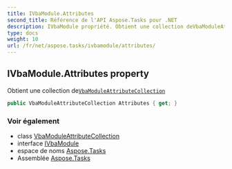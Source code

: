 ```yaml
---
title: IVbaModule.Attributes
second_title: Référence de l'API Aspose.Tasks pour .NET
description: IVbaModule propriété. Obtient une collection deVbaModuleAttributeCollection
type: docs
weight: 10
url: /fr/net/aspose.tasks/ivbamodule/attributes/
---
```

## IVbaModule.Attributes property

Obtient une collection de[`VbaModuleAttributeCollection`](../../vbamoduleattributecollection/)

```csharp
public VbaModuleAttributeCollection Attributes { get; }
```

### Voir également

* class [VbaModuleAttributeCollection](../../vbamoduleattributecollection/)
* interface [IVbaModule](../)
* espace de noms [Aspose.Tasks](../../ivbamodule/)
* Assemblée [Aspose.Tasks](../../../)


